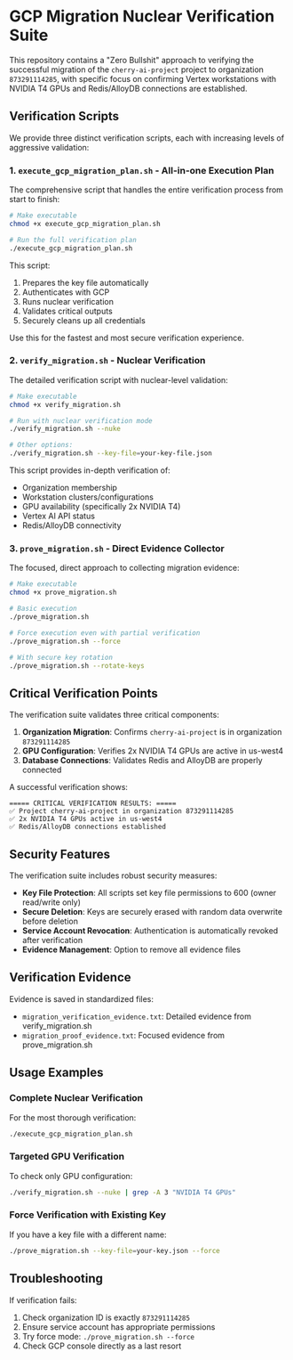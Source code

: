 # GCP Migration Nuclear Verification Suite

This repository contains a "Zero Bullshit" approach to verifying the successful migration of the `cherry-ai-project` project to organization `873291114285`, with specific focus on confirming Vertex workstations with NVIDIA T4 GPUs and Redis/AlloyDB connections are established.

## Verification Scripts

We provide three distinct verification scripts, each with increasing levels of aggressive validation:

### 1. `execute_gcp_migration_plan.sh` - All-in-one Execution Plan

The comprehensive script that handles the entire verification process from start to finish:

```bash
# Make executable
chmod +x execute_gcp_migration_plan.sh

# Run the full verification plan
./execute_gcp_migration_plan.sh
```

This script:

1. Prepares the key file automatically
2. Authenticates with GCP
3. Runs nuclear verification
4. Validates critical outputs
5. Securely cleans up all credentials

Use this for the fastest and most secure verification experience.

### 2. `verify_migration.sh` - Nuclear Verification

The detailed verification script with nuclear-level validation:

```bash
# Make executable
chmod +x verify_migration.sh

# Run with nuclear verification mode
./verify_migration.sh --nuke

# Other options:
./verify_migration.sh --key-file=your-key-file.json
```

This script provides in-depth verification of:

- Organization membership
- Workstation clusters/configurations
- GPU availability (specifically 2x NVIDIA T4)
- Vertex AI API status
- Redis/AlloyDB connectivity

### 3. `prove_migration.sh` - Direct Evidence Collector

The focused, direct approach to collecting migration evidence:

```bash
# Make executable
chmod +x prove_migration.sh

# Basic execution
./prove_migration.sh

# Force execution even with partial verification
./prove_migration.sh --force

# With secure key rotation
./prove_migration.sh --rotate-keys
```

## Critical Verification Points

The verification suite validates three critical components:

1. **Organization Migration**: Confirms `cherry-ai-project` is in organization `873291114285`
2. **GPU Configuration**: Verifies 2x NVIDIA T4 GPUs are active in us-west4
3. **Database Connections**: Validates Redis and AlloyDB are properly connected

A successful verification shows:

```
===== CRITICAL VERIFICATION RESULTS: =====
✅ Project cherry-ai-project in organization 873291114285
✅ 2x NVIDIA T4 GPUs active in us-west4
✅ Redis/AlloyDB connections established
```

## Security Features

The verification suite includes robust security measures:

- **Key File Protection**: All scripts set key file permissions to 600 (owner read/write only)
- **Secure Deletion**: Keys are securely erased with random data overwrite before deletion
- **Service Account Revocation**: Authentication is automatically revoked after verification
- **Evidence Management**: Option to remove all evidence files

## Verification Evidence

Evidence is saved in standardized files:

- `migration_verification_evidence.txt`: Detailed evidence from verify_migration.sh
- `migration_proof_evidence.txt`: Focused evidence from prove_migration.sh

## Usage Examples

### Complete Nuclear Verification

For the most thorough verification:

```bash
./execute_gcp_migration_plan.sh
```

### Targeted GPU Verification

To check only GPU configuration:

```bash
./verify_migration.sh --nuke | grep -A 3 "NVIDIA T4 GPUs"
```

### Force Verification with Existing Key

If you have a key file with a different name:

```bash
./prove_migration.sh --key-file=your-key.json --force
```

## Troubleshooting

If verification fails:

1. Check organization ID is exactly `873291114285`
2. Ensure service account has appropriate permissions
3. Try force mode: `./prove_migration.sh --force`
4. Check GCP console directly as a last resort
